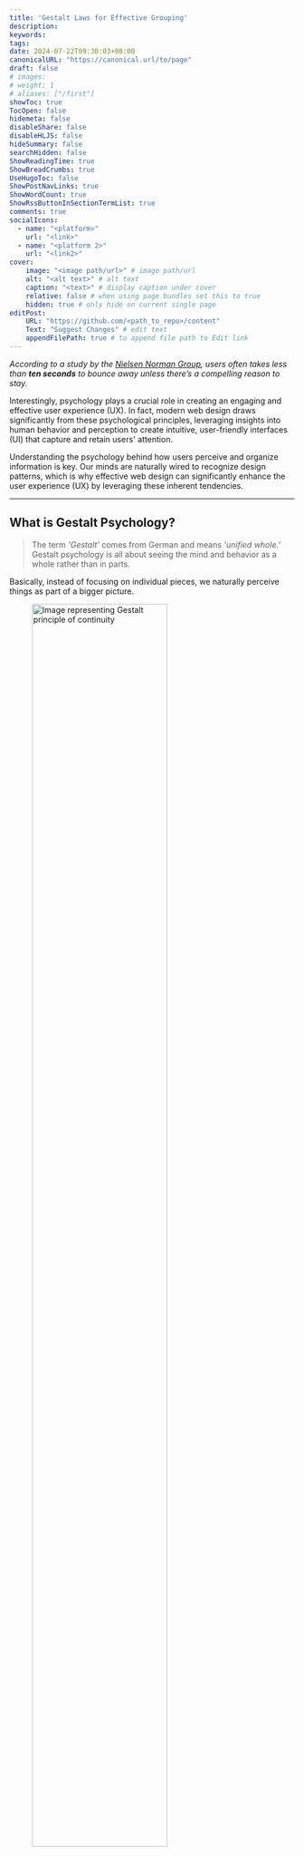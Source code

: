 ```yaml
---
title: 'Gestalt Laws for Effective Grouping'
description: 
keywords: 
tags: 
date: 2024-07-22T09:30:03+00:00
canonicalURL: "https://canonical.url/to/page"
draft: false
# images: 
# weight: 1
# aliases: ["/first"]
showToc: true
TocOpen: false
hidemeta: false
disableShare: false
disableHLJS: false
hideSummary: false
searchHidden: false
ShowReadingTime: true
ShowBreadCrumbs: true
UseHugoToc: false
ShowPostNavLinks: true
ShowWordCount: true
ShowRssButtonInSectionTermList: true
comments: true
socialIcons:
  - name: "<platform>"
    url: "<link>"
  - name: "<platform 2>"
    url: "<link2>"
cover:
    image: "<image path/url>" # image path/url
    alt: "<alt text>" # alt text
    caption: "<text>" # display caption under cover
    relative: false # when using page bundles set this to true
    hidden: true # only hide on current single page
editPost:
    URL: "https://github.com/<path_to_repo>/content"
    Text: "Suggest Changes" # edit text
    appendFilePath: true # to append file path to Edit link    
---
```


_According to a study by the <a href="https://www.nngroup.com/articles/how-long-do-users-stay-on-web-pages/" target="_blank" rel="noopener noreferrer" title="">Nielsen Norman Group</a>, users often takes less than ***ten seconds*** to bounce away unless there’s a compelling reason to stay._

 Interestingly, psychology plays a crucial role in creating an engaging and effective user experience (UX). In fact, modern web design draws significantly from these psychological principles, leveraging insights into human behavior and perception to create intuitive, user-friendly interfaces (UI) that capture and retain users' attention.

Understanding the psychology behind how users perceive and organize information is key. Our minds are naturally wired to recognize design patterns, which is why effective web design can significantly enhance the user experience (UX) by leveraging these inherent tendencies.

---

## What is Gestalt Psychology?

> The term _'Gestalt'_ comes from German and means _'unified whole.'_   
> Gestalt psychology is all about seeing the mind and behavior as a whole rather than in parts.

Basically, instead of focusing on individual pieces, we naturally perceive things as part of a bigger picture.

<figure>
  <img src="\img\gestalt_birds_fly_illusion.webp" width="75%" height="auto" alt="Image representing Gestalt principle of continuity">
  <figcaption>Fig.1. Gestalt principle of continuity, where the mind perceives a continuous path of flying birds, despite interruptions in the visual flow.</figcaption>
</figure>

### The Key Ideas Behind Gestalt Theory

Gestalt theory helps us understand how our minds find **patterns and structures** in what we see. It groups related elements together to make sense of everything.  

You'll see Gestalt principles in action everywhere if you look closely – from infographics to mobile apps to signage. This is super useful in web design, especially for **organizing and presenting web elements** to create a better user experience (UX) and make websites easier to use.


## The Six Principles in Gestalt Law

## Google Doodles: A Masterclass in Gestalt Design

Google Doodles, those playful and often informative alterations of the Google logo, are more than just eye candy. They are intricate pieces of design that expertly leverage the principles of Gestalt psychology.

**Understanding Gestalt**

Before diving into the specifics of Google Doodles, let's briefly revisit Gestalt psychology. This theory posits that humans perceive objects as a whole rather than as a collection of parts. Our brains are wired to seek patterns and relationships to make sense of the world. Gestalt principles, such as proximity, similarity, closure, and figure-ground, explain these perceptual tendencies.

**The Magic Behind Google Doodles**

  Google Doodles are masterful in applying these principles to create engaging and informative designs.

  * **Proximity:** Elements related to the Doodle's theme are typically grouped close together, creating a clear focal point. This distinct grouping helps to differentiate the Doodle from the Google logo. For instance, in the Marie Curie Doodle, elements like the portrait, scientific equipment, and the glowing radium are clustered together, forming a cohesive visual unit. 

  The Gestalt principle that applies to a "tag cloud" is the Principle of Proximity. This principle suggests that objects that are close to each other are perceived as a group. In a tag cloud, related tags are often clustered together, making it easier for users to understand the grouping and relationships among different tags. Additionally, the Principle of Similarity might also come into play if tags are of similar size or color, further aiding in their association

  * **Similarity:** The Google logo itself is a paragon of consistency. Its color palette, typography, and overall shape remain unchanged across Doodles, ensuring instant recognition. This similarity acts as a stable anchor amidst the creative fluctuations of the Doodle.

  The Gestalt principle that applies to a "tag cloud" is the Principle of Proximity. This principle suggests that objects that are close to each other are perceived as a group. In a tag cloud, related tags are often clustered together, making it easier for users to understand the grouping and relationships among different tags. Additionally, the Principle of Similarity might also come into play if tags are of similar size or color, further aiding in their association
  
  * **Closure:** Even when parts of the Google logo are obscured by the Doodle, our brains effortlessly fill in the missing information. This occurs due to our familiarity with the logo's shape. The brain's tendency to perceive complete forms, despite missing information, is a testament to the power of closure. 
  * **Figure-Ground:** In most Doodles, the Doodle elements act as the figure, demanding attention against the simpler ground of the Google logo. This contrast enhances the Doodle's visibility and impact. 

  Beyond these core Gestalt principles, other design elements contribute to the overall effectiveness of Google Doodles:

  * **Color Psychology:** The choice of colors is intentional, often evoking emotions or associations related to the Doodle's theme. For example, the blue and purple hues in the Marie Curie Doodle are linked to science and research.
  * **Typography:** The font style used for text within the Doodle complements the overall theme. It can be playful, serious, or futuristic, depending on the occasion.
  * **Imagery:** The visual elements chosen to represent the Doodle's subject are crucial. They should be instantly recognizable and relevant to the theme.

  **Conclusion**

  Google Doodles are a testament to the power of design when combined with a deep understanding of human perception. By skillfully applying Gestalt principles and incorporating complementary design elements, Google creates visually stunning and informative experiences that resonate with users worldwide.
  
  **Would you like to explore specific examples of Google Doodles in more detail, or perhaps delve into how these principles can be applied to other design fields?**


  ## Let's Analyze a Google Doodle!

  **How about we explore the Google Doodle commemorating the birthday of Marie Curie?** 

  url - https://doodles.google/doodle/marie-curies-144th-birthday/

  This Doodle is visually striking and effectively conveys the theme while maintaining the iconic Google logo. 

  [Image of Google Doodle for Marie Curie's birthday]

  We can break down how Gestalt principles are applied:

  * **Proximity:** The Doodle elements, including the portrait, scientific equipment, and the glowing radium element, are grouped closely together, forming a distinct visual unit separate from the Google logo.
  * **Similarity:** The Google logo maintains its standard color palette and typography, ensuring immediate recognition.
  * **Figure-Ground:** The Doodle elements act as the figure, standing out against the simpler background of the Google logo.
  * **Closure:** Even with elements overlapping the Google logo, our brains perceive the complete form of the logo due to familiarity.

  **Additionally, the Doodle incorporates other design elements:**

  * **Color:** The use of blue and purple hues associated with science creates a cohesive atmosphere.
  * **Typography:** The font used for Marie Curie's name complements the scientific theme.
  * **Imagery:** The inclusion of scientific equipment and the glowing radium element effectively represents Curie's contributions.

  By combining these elements and applying Gestalt principles, the Doodle effectively communicates its message while maintaining the integrity of the Google brand.

  **Would you like to analyze another Doodle, or perhaps explore how other design elements contribute to the overall effectiveness of Google Doodles?** 


### 1. Similarity 
Similar elements are perceived as part of the same group. This principle suggests that when things appear similar, people tend to group them together.

**Examples and Application in Web Design:**
- Use consistent styling (e.g., color, shape, size) for related fields. For instance, all input fields related to personal information (name, email, phone) can have a uniform design.
- This helps users quickly identify and understand related fields.

### 2. Proximity

**Definition:** Elements that are close together are perceived as related. This principle emphasizes the importance of spacing in design.

**Practical Implementation in Form Design:**
- Group related form fields closely together. For example, place the "First Name" and "Last Name" fields next to each other.
- Ensure there is adequate spacing between different groups (e.g., personal information, billing details) to signify their separation.

### 3. Continuation

**Definition:** The eye is drawn along a path, line, or curve, preferring continuous forms over disconnected ones.

**Creating a Seamless Form-Filling Experience:**
- Design the form in a way that guides the user through a logical flow. Use directional cues like arrows or lines to lead users from one section to the next.
- This ensures a smooth and intuitive form completion process.

### 4. Closure

**Definition:** The mind completes incomplete shapes to create a whole. This principle helps users perceive a complete, enclosed shape even when parts are missing.

**Importance of Boundaries in Form Sections:**
- Use visual containers like borders or background shading to enclose related groups of fields.
- This technique helps users understand the boundaries of each section, enhancing their ability to navigate the form.

### 5. Figure/Ground

**Definition:** Elements are perceived as either figure (the focal point) or ground (the background). This principle helps in differentiating important elements from the background.

**Techniques to Enhance Contrast and Focus:**
- Differentiate form elements from the background by using contrasting colors or shading. Ensure the input fields stand out against the form's background.
- This helps users focus on the important parts of the form.

### 6. Symmetry and Order

**Definition:** People perceive symmetrical elements as part of the same group. Symmetry and order create balance and harmony in design.

**Maintaining Visual Harmony in Forms:**
- Arrange form elements symmetrically to create a balanced and organized layout. For instance, align fields in a grid or columns.
- This makes the form look neat and professional, enhancing user experience.

## Applying Gestalt Principles to Web Forms

### Proximity, Similarity, and Closure in Form Design

**Proximity:** Group related fields closely together to indicate their relationship. Adequate spacing between different sections helps users understand the form's structure.

**Similarity:** Use consistent styling for related fields. This helps users quickly identify and understand the purpose of each field group.

**Closure:** Enclose related fields within borders or shaded boxes to create visual boundaries. This helps users perceive them as a single unit, enhancing navigation and comprehension.

## Advantages of Using Gestalt Laws for Effective Grouping

### Focus on Benefits

Highlighting the specific benefits users experience with effective grouping based on Gestalt laws can be more impactful than merely comparing it to regular grouping.

**Faster Form Completion:** Clear grouping reduces the time users spend searching for related fields, making the form completion process quicker.

**Reduced Errors:** Logical groupings help users understand what information is required, reducing mistakes.

**Improved User Satisfaction:** Users appreciate well-organized forms that are easy to navigate, leading to a more pleasant experience.

**Increased Conversion Rates:** Better user experience leads to higher form completion rates, directly impacting conversion goals.

In conclusion, leveraging Gestalt principles in form design can create more intuitive, user-friendly forms. By understanding and applying these principles, designers can significantly improve the effectiveness and efficiency of web forms, ultimately enhancing user satisfaction and achieving better results.